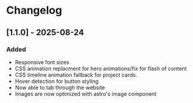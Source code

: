 # Changelog

## [1.1.0] - 2025-08-24
### Added
- Responsive font sizes
- CSS animation replacment for hero animations/fix for flash of content
- CSS timeline animation fallback for project cards.
- Hover detection for button styling
- Now able to tab through the website
- Images are now optimized with astro's image component
